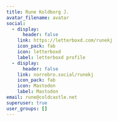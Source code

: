 ```yaml
---
title: Rune Koldborg J.
avatar_filename: avatar
social:
  - display:
      header: false
    link: https://letterboxd.com/runekj
    icon_pack: fab
    icon: letterboxd
    label: letterboxd profile
  - display:
      header: false
    link: norrebro.social/runekj
    icon_pack: fab
    icon: Mastodon
    label: Mastodon
email: rune@coldcastle.net
superuser: true
user_groups: []
---
```

